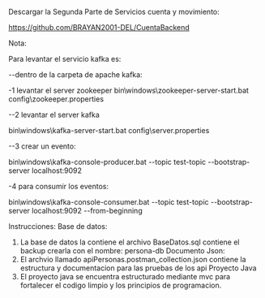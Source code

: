 Descargar la Segunda Parte de Servicios cuenta y movimiento: 

https://github.com/BRAYAN2001-DEL/CuentaBackend


Nota:

Para levantar el servicio kafka es:

--dentro de la carpeta de apache kafka:

-1 levantar el server zookeeper
bin\windows\zookeeper-server-start.bat config\zookeeper.properties


--2 levantar el server kafka

bin\windows\kafka-server-start.bat config\server.properties


--3 crear un evento:

bin\windows\kafka-console-producer.bat --topic test-topic --bootstrap-server localhost:9092



-4 para consumir los eventos:

bin\windows\kafka-console-consumer.bat --topic test-topic --bootstrap-server localhost:9092 --from-beginning





Instrucciones:
Base de datos:
1. La base de datos la contiene el archivo BaseDatos.sql contiene el backup crearla con el nombre: persona-db
Documento Json:
2. El archvio llamado  apiPersonas.postman_collection.json contiene la estructura y documentacion para las pruebas de los api
Proyecto Java
3. El proyecto java se encuentra estructurado mediante mvc para fortalecer el codigo limpio y los principios de programacion.
